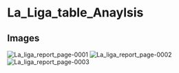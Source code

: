 # La_Liga_table_Anaylsis

## Images

![La_liga_report_page-0001](https://github.com/user-attachments/assets/93b72bb3-cc81-4d78-bf2e-690f01ab879d)
![La_liga_report_page-0002](https://github.com/user-attachments/assets/e6b020b4-ba1b-4d42-bbf6-5b29816db62d)
![La_liga_report_page-0003](https://github.com/user-attachments/assets/2da9629a-f464-43c7-93e0-46ea09f0b379)
